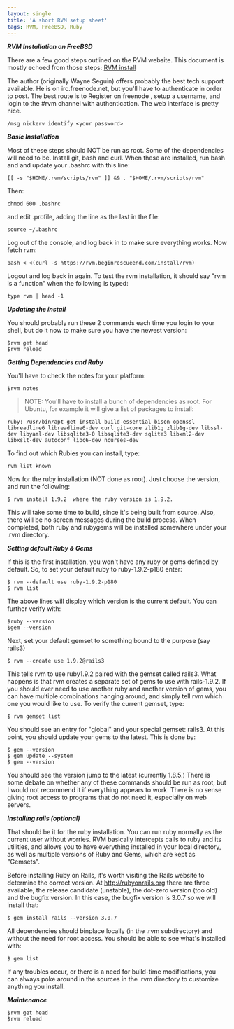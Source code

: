 ```yaml
---
layout: single
title: 'A short RVM setup sheet'
tags: RVM, FreeBSD, Ruby
---
```

___RVM Installation on FreeBSD___

There are a few good steps outlined on the RVM website. This document is mostly echoed from those steps: [RVM install](http://rvm.io)

The author (originally Wayne Seguin) offers probably the best tech support available. He is on irc.freenode.net, but you'll have to authenticate in order to post. The best route is to Register on freenode , setup a username, and login to the #rvm channel with authentication. The web interface is pretty nice.

~~~
/msg nickerv identify <your password>
~~~~~
<p/>

___Basic Installation___


Most of these steps should NOT be run as root. Some of the dependencies will need to be. Install git, bash and curl. When these are installed, run bash and
and update your .bashrc with this line:


~~~
[[ -s "$HOME/.rvm/scripts/rvm" ]] && . "$HOME/.rvm/scripts/rvm"
~~~~~
<p/>


Then:

~~~
chmod 600 .bashrc
~~~~~
<p/>

and edit .profile, adding the line as the last in the file:

~~~
source ~/.bashrc
~~~~~
<p/>


Log out of the console, and log back in to make sure everything works.
Now fetch rvm: 

~~~
bash < <(curl -s https://rvm.beginrescueend.com/install/rvm)
~~~~~
<p/>


Logout and log back in again. To test the rvm installation, it should say "rvm is a function" when the following is typed: 

~~~
type rvm | head -1
~~~~~
<p/>


___Updating the install___


You should probably run these 2 commands each time you login to your shell, but do it now to make sure you have the newest version:

~~~
$rvm get head
$rvm reload
~~~~~
<p/>


___Getting Dependencies and Ruby___

You'll have to check the notes for your platform: 

~~~
$rvm notes 
~~~~~
<p/>


> NOTE: You'll have to install a bunch of dependencies as root. For Ubuntu, for example it will give a list of packages to install: 

~~~
ruby: /usr/bin/apt-get install build-essential bison openssl libreadline6 libreadline6-dev curl git-core zlib1g zlib1g-dev libssl-dev libyaml-dev libsqlite3-0 libsqlite3-dev sqlite3 libxml2-dev libxslt-dev autoconf libc6-dev ncurses-dev
~~~~~
<p/>

To find out which Rubies you can install, type:

~~~
rvm list known
~~~~~
<p/>

Now for the ruby installation (NOT done as root). Just choose the version, and run the following:  

~~~
$ rvm install 1.9.2  where the ruby version is 1.9.2. 
~~~~~
<p/>

This will take some time to build, since it's being built from source. Also, there will be no screen messages during the build process. When completed, both ruby and rubygems will be installed somewhere under your .rvm directory.

___Setting default Ruby & Gems___


If this is the first installation, you won't have any ruby or gems defined by default. So, to set your default ruby to ruby-1.9.2-p180 enter:

~~~
$ rvm --default use ruby-1.9.2-p180
$ rvm list
~~~~~
<p/>


The above lines will display which version is the current default. You can further verify with:

~~~
$ruby --version
$gem --version
~~~~~
<p/>


Next, set your default gemset to something bound to the purpose (say rails3)

~~~
$ rvm --create use 1.9.2@rails3
~~~~~
<p/>

This tells rvm to use ruby1.9.2 paired with the gemset called rails3. What happens is that rvm creates a separate set of gems to use with rails-1.9.2. If you should ever need to use another ruby and another version of gems, you can have multiple combinations hanging around, and simply tell rvm which one you would like to use. To verify the current gemset, type: 
~~~
$ rvm gemset list

~~~~~
<p/>

You should see an entry for "global" and your special gemset: rails3. At this point, you should update your gems to the latest. This is done by:

~~~
$ gem --version
$ gem update --system
$ gem --version
~~~~~
<p/>

You should see the version jump to the latest (currently 1.8.5.) There is some debate on whether any of these commands should be run as root, but I would not recommend it if everything appears to work. There is no sense giving root access to programs that do not need it, especially on web servers.


___Installing rails (optional)___


That should be it for the ruby installation. You can run ruby normally as the current user without worries. RVM basically intercepts calls to ruby and its utilities, and allows you to have everything installed in your local directory, as well as multiple versions of Ruby and Gems, which are kept as "Gemsets". 


Before installing Ruby on Rails, it's worth visiting the Rails website to determine the correct version. At http://rubyonrails.org there are three available, the release candidate (unstable), the dot-zero version (too old) and the bugfix version. In this case, the bugfix version is 3.0.7 so we will install that:

~~~
$ gem install rails --version 3.0.7
~~~~~
<p/>


All dependencies should binplace locally (in the .rvm subdirectory) and without 
the need for root access. You should be able to see what's installed with:

~~~
$ gem list
~~~~~
<p/>


If any troubles occur, or there is a need for build-time modifications, you can always poke around in the sources in the .rvm directory to customize anything you install.


___Maintenance___

~~~
$rvm get head
$rvm reload
~~~~~
<p/>
